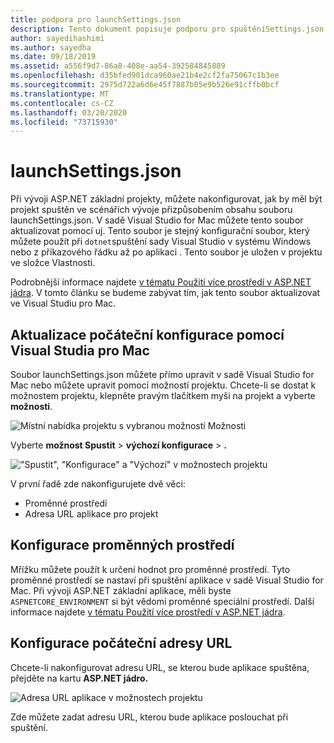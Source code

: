 ```yaml
---
title: podpora pro launchSettings.json
description: Tento dokument popisuje podporu pro spuštěníSettings.json v Sadě Visual Studio pro Mac
author: sayedihashimi
ms.author: sayedha
ms.date: 09/18/2019
ms.assetid: a556f9d7-86a8-408e-aa54-392584845889
ms.openlocfilehash: d35bfed901dca960ae21b4e2cf2fa75067c1b3ee
ms.sourcegitcommit: 2975d722a6d6e45f7887b05e9b526e91cffb0bcf
ms.translationtype: MT
ms.contentlocale: cs-CZ
ms.lasthandoff: 03/20/2020
ms.locfileid: "73715930"
---
```

# <a name="launchsettingsjson"></a>launchSettings.json

Při vývoji ASP.NET základní projekty, můžete nakonfigurovat, jak by měl být projekt spuštěn ve scénářích vývoje přizpůsobením obsahu souboru launchSettings.json. V sadě Visual Studio for Mac můžete tento soubor aktualizovat pomocí uj. Tento soubor je stejný konfigurační soubor, který můžete použít při `dotnet`spuštění sady Visual Studio v systému Windows nebo z příkazového řádku až po aplikaci . Tento soubor je uložen v projektu ve složce Vlastnosti.

Podrobnější informace najdete [v tématu Použití více prostředí v ASP.NET jádra](/aspnet/core/fundamentals/environments). V tomto článku se budeme zabývat tím, jak tento soubor aktualizovat ve Visual Studiu pro Mac.

## <a name="update-the-start-configuration-by-using-visual-studio-for-mac"></a>Aktualizace počáteční konfigurace pomocí Visual Studia pro Mac

Soubor launchSettings.json můžete přímo upravit v sadě Visual Studio for Mac nebo můžete upravit pomocí možností projektu. Chcete-li se dostat k možnostem projektu, klepněte pravým tlačítkem myši na projekt a vyberte **možnosti**.

![Místní nabídka projektu s vybranou možností Možnosti](media/vsmac-ctx-proj-options.png)

Vyberte **možnost Spustit** > **výchozí konfigurace** > **.**

!["Spustit", "Konfigurace" a "Výchozí" v možnostech projektu](media/vsmac-run-config-default.png)

V první řadě zde nakonfigurujete dvě věci:

 - Proměnné prostředí
 - Adresa URL aplikace pro projekt

## <a name="configure-environment-variables"></a>Konfigurace proměnných prostředí

Mřížku můžete použít k určení hodnot pro proměnné prostředí. Tyto proměnné prostředí se nastaví při spuštění aplikace v sadě Visual Studio for Mac. Při vývoji ASP.NET základní aplikace, měli byste `ASPNETCORE_ENVIRONMENT` si být vědomi proměnné speciální prostředí. Další informace najdete [v tématu Použití více prostředí v ASP.NET jádra](/aspnet/core/fundamentals/environments).


## <a name="configure-the-start-url"></a>Konfigurace počáteční adresy URL

Chcete-li nakonfigurovat adresu URL, se kterou bude aplikace spuštěna, přejděte na kartu **ASP.NET jádro.**

![Adresa URL aplikace v možnostech projektu](media/vsmac-run-config-default-aspnetcore.png)

Zde můžete zadat adresu URL, kterou bude aplikace poslouchat při spuštění.